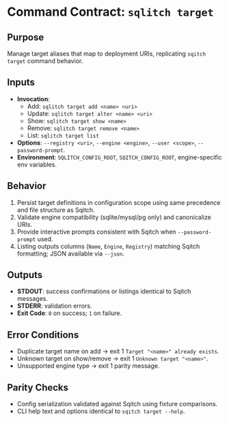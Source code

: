 # Command Contract: `sqlitch target`

## Purpose
Manage target aliases that map to deployment URIs, replicating `sqitch target` command behavior.

## Inputs
- **Invocation**:
  - Add: `sqlitch target add <name> <uri>`
  - Update: `sqlitch target alter <name> <uri>`
  - Show: `sqlitch target show <name>`
  - Remove: `sqlitch target remove <name>`
  - List: `sqlitch target list`
- **Options**: `--registry <uri>`, `--engine <engine>`, `--user <scope>`, `--password-prompt`.
- **Environment**: `SQLITCH_CONFIG_ROOT`, `SQITCH_CONFIG_ROOT`, engine-specific env variables.

## Behavior
1. Persist target definitions in configuration scope using same precedence and file structure as Sqitch.
2. Validate engine compatibility (sqlite/mysql/pg only) and canonicalize URIs.
3. Provide interactive prompts consistent with Sqitch when `--password-prompt` used.
4. Listing outputs columns (`Name`, `Engine`, `Registry`) matching Sqitch formatting; JSON available via `--json`.

## Outputs
- **STDOUT**: success confirmations or listings identical to Sqitch messages.
- **STDERR**: validation errors.
- **Exit Code**: `0` on success; `1` on failure.

## Error Conditions
- Duplicate target name on add → exit 1 `Target "<name>" already exists`.
- Unknown target on show/remove → exit 1 `Unknown target "<name>"`.
- Unsupported engine type → exit 1 parity message.

## Parity Checks
- Config serialization validated against Sqitch using fixture comparisons.
- CLI help text and options identical to `sqitch target --help`.
